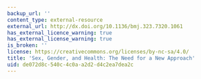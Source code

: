 ```yaml
---
backup_url: ''
content_type: external-resource
external_url: http://dx.doi.org/10.1136/bmj.323.7320.1061
has_external_licence_warning: true
has_external_license_warning: true
is_broken: ''
license: https://creativecommons.org/licenses/by-nc-sa/4.0/
title: 'Sex, Gender, and Health: The Need for a New Approach'
uid: de072d8c-540c-4c0a-a2d2-d4c2ea7dea2c
---
```


